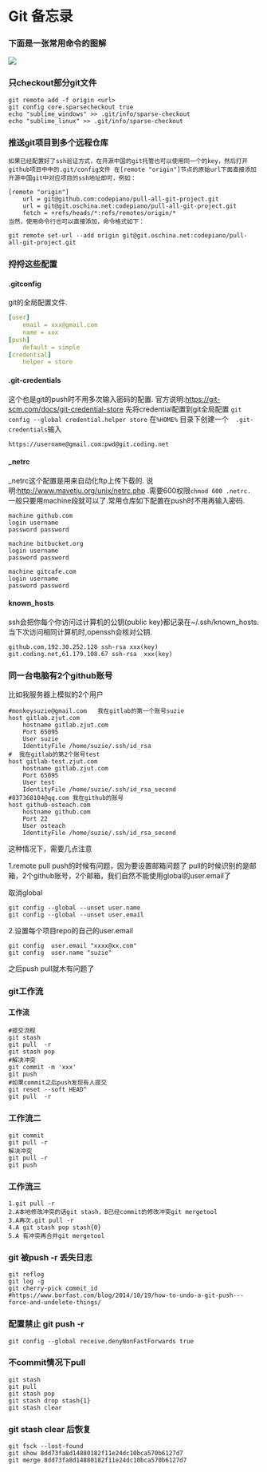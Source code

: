 Git 备忘录
=================




### 下面是一张常用命令的图解

![](http://farwmarth.bestnewbee.com/images/2010072023345292.png)


### 只checkout部分git文件
```shell
git remote add -f origin <url>
git config core.sparsecheckout true
echo "sublime_windows" >> .git/info/sparse-checkout
echo "sublime_linux" >> .git/info/sparse-checkout
```

### 推送git项目到多个远程仓库
```
如果已经配置好了ssh验证方式，在开源中国的git托管也可以使用同一个的key，然后打开github项目中中的.git/config文件 在[remote "origin"]节点的原始url下面直接添加开源中国git中对应项目的ssh地址即可，例如：

[remote "origin"]
    url = git@github.com:codepiano/pull-all-git-project.git
    url = git@git.oschina.net:codepiano/pull-all-git-project.git
    fetch = +refs/heads/*:refs/remotes/origin/*
当然，使用命令行也可以直接添加，命令格式如下：

git remote set-url --add origin git@git.oschina.net:codepiano/pull-all-git-project.git
```

###   捋捋这些配置
####  .gitconfig
git的全局配置文件.
```yaml
[user]
    email = xxx@gmail.com
    name = xxx
[push]
    default = simple
[credential]
    helper = store
```

####  .git-credentials
这个也是git的push时不用多次输入密码的配置.
官方说明:<https://git-scm.com/docs/git-credential-store>
先将credential配置到git全局配置
`git config --global credential.helper store`
在`%HOME%` 目录下创建一个`  .git-credentials`输入
```
https://username@gmail.com:pwd@git.coding.net
```

####  _netrc
_netrc这个配置是用来自动化ftp上传下载的. 说明:<http://www.mavetju.org/unix/netrc.php> .需要600权限`chmod 600 .netrc.` 一般只要用machine段就可以了.常用仓库如下配置在push时不用再输入密码.
```
machine github.com
login username
password password

machine bitbucket.org
login username
password password

machine gitcafe.com
login username
password password
```
####  known_hosts
ssh会把你每个你访问过计算机的公钥(public key)都记录在~/.ssh/known_hosts.当下次访问相同计算机时,openssh会核对公钥.
```
github.com,192.30.252.128 ssh-rsa xxx(key)
git.coding.net,61.179.108.67 ssh-rsa  xxx(key)
```


### 同一台电脑有2个github账号

比如我服务器上模拟的2个用户
```shell
#monkeysuzie@gmail.com   我在gitlab的第一个账号suzie
host gitlab.zjut.com
    hostname gitlab.zjut.com
    Port 65095
    User suzie
    IdentityFile /home/suzie/.ssh/id_rsa
#  我在gitlab的第2个账号test
host gitlab-test.zjut.com
    hostname gitlab.zjut.com
    Port 65095
    User test
    IdentityFile /home/suzie/.ssh/id_rsa_second
#837368104@qq.com 我在github的账号
host github-osteach.com
    hostname github.com
    Port 22
    User osteach
    IdentityFile /home/suzie/.ssh/id_rsa_second
```
这种情况下，需要几点注意

1.remote pull push的时候有问题，因为要设置邮箱问题了 pull的时候识别的是邮箱，2个github账号，2个邮箱，我们自然不能使用global的user.email了

取消global
```shell
git config --global --unset user.name
git config --global --unset user.email
```

2.设置每个项目repo的自己的user.email
```shell
git config  user.email "xxxx@xx.com"
git config  user.name "suzie"
```
之后push pull就木有问题了



### git工作流

#### 工作流
```shell
#提交流程
git stash
git pull  -r
git stash pop
#解决冲突
git commit -m 'xxx'
git push
#如果commit之后push发现有人提交
git reset --soft HEAD^
git pull  -r
```

### 工作流二
```shell
git commit
git pull -r
解决冲突
git pull -r
git push
```

### 工作流三
```shell
1.git pull -r
2.A本地修改冲突的话git stash，B已经commit的修改冲突git mergetool
3.A再次.git pull -r
4.A git stash pop stash{0}
5.A 有冲突再合并git mergetool
```

### git 被push -r 丢失日志
```shell
git reflog
git log -g
git cherry-pick commit_id
#https://www.borfast.com/blog/2014/10/19/how-to-undo-a-git-push---force-and-undelete-things/
```

### 配置禁止 git push -r
```shell
git config --global receive.denyNonFastForwards true
```

### 不commit情况下pull
```shell
git stash
git pull
git stash pop
git stash drop stash{1}
git stash clear
```

### git stash clear 后恢复
```shell
git fsck --lost-found
git show 8dd73fa8d14880182f11e24dc10bca570b6127d7
git merge 8dd73fa8d14880182f11e24dc10bca570b6127d7
```
